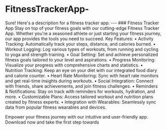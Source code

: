 # FitnessTrackerApp-
Sure! Here's a description for a fitness tracker app:  ---  ### Fitness Tracker App  Stay on top of your fitness goals with our cutting-edge Fitness Tracker App. Whether you're a seasoned athlete or just starting your fitness journey, our app provides the tools you need to succeed.
Key Features:
	•	Activity Tracking: Automatically track your steps, distance, and calories burned.
	•	Workout Logging: Log various types of workouts, from running and cycling to yoga and strength training.
	•	Goal Setting: Set and achieve personalized fitness goals tailored to your level and aspirations.
	•	Progress Monitoring: Visualize your progress with comprehensive charts and statistics.
	•	Nutrition Tracking: Keep an eye on your diet with our integrated food diary and calorie counter.
	•	Heart Rate Monitoring: Sync with heart rate monitors and get real-time insights during workouts.
	•	Social Integration: Connect with friends, share achievements, and join fitness challenges.
	•	Reminders & Notifications: Stay on track with reminders for workouts, hydration, and more.
	•	Customizable Plans: Access tailored workout and nutrition plans created by fitness experts.
	•	Integration with Wearables: Seamlessly sync data from popular fitness wearables and devices.

Empower your fitness journey with our intuitive and user-friendly app. Download now and take the first step towards

